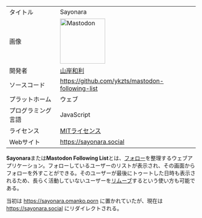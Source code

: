 <div class="mw-parser-output">

|                    |                                                                                                                                                                                                                                                                                                                                       |
|--------------------|---------------------------------------------------------------------------------------------------------------------------------------------------------------------------------------------------------------------------------------------------------------------------------------------------------------------------------------|
| タイトル           | Sayonara                                                                                                                                                                                                                                                                                                                              |
| 画像               | <a href="/%E3%83%95%E3%82%A1%E3%82%A4%E3%83%AB:Mastodon_logo.png" class="image" title="Mastodon"><img src="/images/thumb/0/00/Mastodon_logo.png/120px-Mastodon_logo.png" srcset="/images/thumb/0/00/Mastodon_logo.png/180px-Mastodon_logo.png 1.5x, /images/0/00/Mastodon_logo.png 2x" width="120" height="120" alt="Mastodon" /></a> |
| 開発者             | [山岸和利](/%E5%B1%B1%E5%B2%B8%E5%92%8C%E5%88%A9 "山岸和利")                                                                                                                                                                                                                                                                          |
| ソースコード       | <a href="https://github.com/ykzts/mastodon-following-list" class="external free" rel="nofollow">https://github.com/ykzts/mastodon-following-list</a>                                                                                                                                                                                  |
| プラットホーム     | ウェブ                                                                                                                                                                                                                                                                                                                                |
| プログラミング言語 | JavaScript                                                                                                                                                                                                                                                                                                                            |
| ライセンス         | [MITライセンス](/MIT%E3%83%A9%E3%82%A4%E3%82%BB%E3%83%B3%E3%82%B9 "MITライセンス")                                                                                                                                                                                                                                                    |
| Webサイト          | <a href="https://sayonara.social" class="external free" rel="nofollow">https://sayonara.social</a>                                                                                                                                                                                                                                    |

  
**Sayonara**または**Mastodon Following List**とは、[フォロー](/%E3%83%95%E3%82%A9%E3%83%AD%E3%83%BC "フォロー")を整理するウェブアプリケーション。フォローしているユーザーのリストが表示され、その画面からフォローを外すことができる。そのユーザーが最後にトゥートした日時も表示されるため、長らく活動していないユーザーを<a href="/%E3%83%AA%E3%83%A0%E3%83%BC%E3%83%96" class="new" title="リムーブ (存在しないページ)">リムーブ</a>するという使い方も可能である。

当初は <a href="https://sayonara.omanko.porn" class="external free" rel="nofollow">https://sayonara.omanko.porn</a> に置かれていたが、現在は <a href="https://sayonara.social" class="external free" rel="nofollow">https://sayonara.social</a> にリダイレクトされる。

</div>
